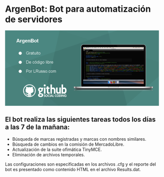# ArgenBot: Bot para automatización de servidores

![alt ArgenBot](https://raw.githubusercontent.com/lrusso/ArgenBot/master/ArgenBot.png)

## El bot realiza las siguientes tareas todos los días a las 7 de la mañana:

- Búsqueda de marcas registradas y marcas con nombres similares.
- Búsqueda de cambios en la comisión de MercadoLibre.
- Actualización de la suite ofimática TinyMCE.
- Eliminación de archivos temporales.

Las configuraciones son especificadas en los archivos .cfg y el reporte del bot es presentado como contenido HTML en el archivo Results.dat.
